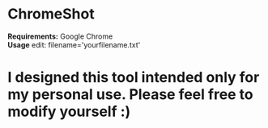 # ChromeShot </br>
**Requirements:** Google Chrome </br>
**Usage** edit: filename='yourfilename.txt'

# I designed this tool intended only for my personal use. Please feel free to modify yourself :)
